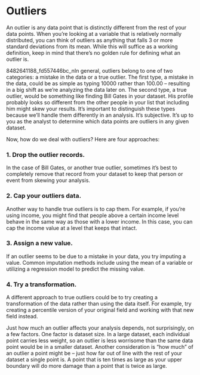# Outliers

An outlier is any data point that is distinctly different from the rest of your data points. When you’re looking at a variable that is relatively normally distributed, you can think of outliers as anything that falls 3 or more standard deviations from its mean. While this will suffice as a working definition, keep in mind that there’s no golden rule for defining what an outlier is.

8482641188_fd557446bc_nIn general, outliers belong to one of two categories: a mistake in the data or a true outlier. The first type, a mistake in the data, could be as simple as typing 10000 rather than 100.00 – resulting in a big shift as we’re analyzing the data later on. The second type, a true outlier, would be something like finding Bill Gates in your dataset. His profile probably looks so different from the other people in your list that including him might skew your results. It’s important to distinguish these types because we’ll handle them differently in an analysis. It’s subjective. It’s up to you as the analyst to determine which data points are outliers in any given dataset.

Now, how do we deal with outliers? Here are four approaches:

### 1. Drop the outlier records.

In the case of Bill Gates, or another true outlier, sometimes it’s best to completely remove that record from your dataset to keep that person or event from skewing your analysis.

### 2. Cap your outliers data.

Another way to handle true outliers is to cap them. For example, if you’re using income, you might find that people above a certain income level behave in the same way as those with a lower income. In this case, you can cap the income value at a level that keeps that intact.

### 3. Assign a new value.

If an outlier seems to be due to a mistake in your data, you try imputing a value. Common imputation methods include using the mean of a variable or utilizing a regression model to predict the missing value.

### 4. Try a transformation.

A different approach to true outliers could be to try creating a transformation of the data rather than using the data itself. For example, try creating a percentile version of your original field and working with that new field instead.

Just how much an outlier affects your analysis depends, not surprisingly, on a few factors. One factor is dataset size. In a large dataset, each individual point carries less weight, so an outlier is less worrisome than the same data point would be in a smaller dataset. Another consideration is “how much” of an outlier a point might be – just how far out of line with the rest of your dataset a single point is. A point that is ten times as large as your upper boundary will do more damage than a point that is twice as large.
